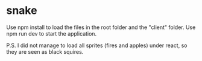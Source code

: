 # snake
Use npm install to load the files in the root folder and the "client" folder.
Use npm run dev to start the application.

P.S. I did not manage to load all sprites (fires and apples) under react, so they are seen as black squires.

  
